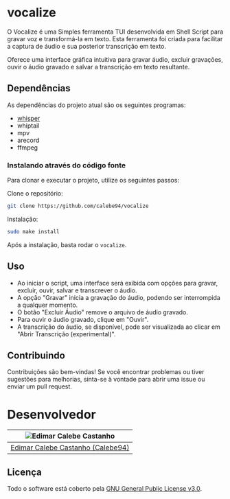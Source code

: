 # vocalize

O Vocalize é uma Simples ferramenta TUI desenvolvida em Shell Script para gravar voz e transformá-la em texto. Esta ferramenta foi criada para facilitar a captura de áudio e sua posterior transcrição em texto.

Oferece uma interface gráfica intuitiva para gravar áudio, excluir gravações, ouvir o áudio gravado e salvar a transcrição em texto resultante.

## Dependências

As dependências do projeto atual são os seguintes programas:

- [whisper](https://github.com/ggerganov/whisper.cpp)
- whiptail
- mpv
- arecord
- ffmpeg

### Instalando através do código fonte

Para clonar e executar o projeto, utilize os seguintes passos:

Clone o repositório:

```sh
git clone https://github.com/calebe94/vocalize
```

Instalação:

```sh
sudo make install
```

Após a instalação, basta rodar o `vocalize`.

## Uso

- Ao iniciar o script, uma interface será exibida com opções para gravar, excluir, ouvir, salvar e transcrever o áudio.
- A opção "Gravar" inicia a gravação do áudio, podendo ser interrompida a qualquer momento.
- O botão "Excluir Áudio" remove o arquivo de áudio gravado.
- Para ouvir o áudio gravado, clique em "Ouvir".
- A transcrição do áudio, se disponível, pode ser visualizada ao clicar em "Abrir Transcrição (experimental)".

## Contribuindo

Contribuições são bem-vindas! Se você encontrar problemas ou tiver sugestões para melhorias, sinta-se à vontade para abrir uma issue ou enviar um pull request.

# Desenvolvedor

| <img src="https://github.com/Calebe94.png?size=200" alt="Edimar Calebe Castanho"> |
|:---------------------------------------------------------------------------------:|
| [Edimar Calebe Castanho (Calebe94)](https://github.com/Calebe94)                  |

## Licença

Todo o software está coberto pela [GNU General Public License v3.0](https://www.gnu.org/licenses/gpl-3.0.en.html).
